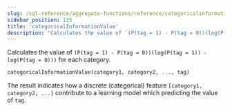 ```yaml
---
slug: /sql-reference/aggregate-functions/reference/categoricalinformationvalue
sidebar_position: 115
title: 'categoricalInformationValue'
description: 'Calculates the value of `(P(tag = 1) - P(tag = 0))(log(P(tag = 1)) - log(P(tag = 0)))` for each category.'
---
```


Calculates the value of `(P(tag = 1) - P(tag = 0))(log(P(tag = 1)) - log(P(tag = 0)))` for each category.

``` sql
categoricalInformationValue(category1, category2, ..., tag)
```

The result indicates how a discrete (categorical) feature `[category1, category2, ...]` contribute to a learning model which predicting the value of `tag`.
